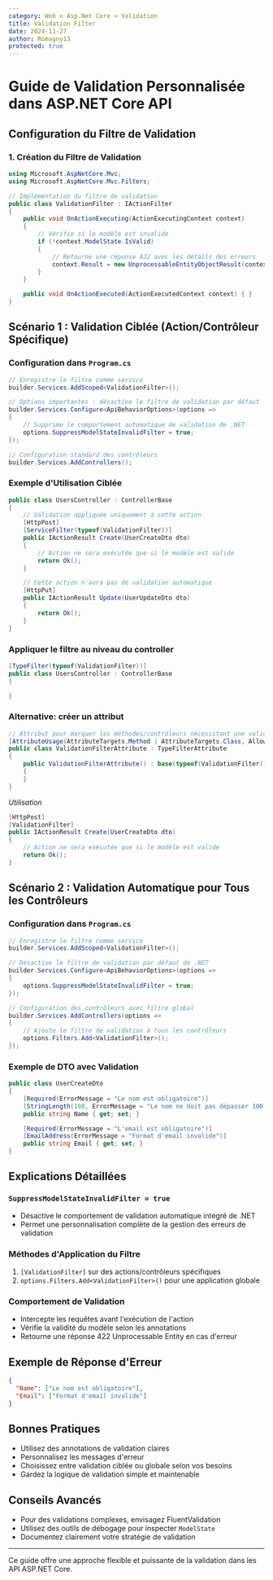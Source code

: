 ```yaml
---
category: Web > Asp.Net Core > Validation
title: Validation Filter
date: 2024-11-27
author: Romagny13
protected: true
---
```


# Guide de Validation Personnalisée dans ASP.NET Core API

## Configuration du Filtre de Validation

### 1. Création du Filtre de Validation

```csharp
using Microsoft.AspNetCore.Mvc;
using Microsoft.AspNetCore.Mvc.Filters;

// Implémentation du filtre de validation
public class ValidationFilter : IActionFilter
{
    public void OnActionExecuting(ActionExecutingContext context)
    {
        // Vérifie si le modèle est invalide
        if (!context.ModelState.IsValid)
        {
            // Retourne une réponse 422 avec les détails des erreurs
            context.Result = new UnprocessableEntityObjectResult(context.ModelState);
        }
    }

    public void OnActionExecuted(ActionExecutedContext context) { }
}
```

## Scénario 1 : Validation Ciblée (Action/Contrôleur Spécifique)

### Configuration dans `Program.cs`

```csharp
// Enregistre le filtre comme service
builder.Services.AddScoped<ValidationFilter>();

// Options importantes : désactive le filtre de validation par défaut
builder.Services.Configure<ApiBehaviorOptions>(options =>
{
    // Supprime le comportement automatique de validation de .NET
    options.SuppressModelStateInvalidFilter = true;
});

// Configuration standard des contrôleurs
builder.Services.AddControllers();
```

### Exemple d'Utilisation Ciblée

```csharp
public class UsersController : ControllerBase
{
    // Validation appliquée uniquement à cette action
    [HttpPost]
    [ServiceFilter(typeof(ValidationFilter))]
    public IActionResult Create(UserCreateDto dto)
    {
        // Action ne sera exécutée que si le modèle est valide
        return Ok();
    }

    // Cette action n'aura pas de validation automatique
    [HttpPut]
    public IActionResult Update(UserUpdateDto dto)
    {
        return Ok();
    }
}
```

### Appliquer le filtre au niveau du controller

```csharp
[TypeFilter(typeof(ValidationFilter))]
public class UsersController : ControllerBase
{

}
```

### Alternative: créer un attribut

```csharp
// Attribut pour marquer les méthodes/contrôleurs nécessitant une validation
[AttributeUsage(AttributeTargets.Method | AttributeTargets.Class, AllowMultiple = false)]
public class ValidationFilterAttribute : TypeFilterAttribute
{
    public ValidationFilterAttribute() : base(typeof(ValidationFilter))
    {
    }
}
```

_Utilisation_

```csharp
[HttpPost]
[ValidationFilter]
public IActionResult Create(UserCreateDto dto)
{
    // Action ne sera exécutée que si le modèle est valide
    return Ok();
}
```

## Scénario 2 : Validation Automatique pour Tous les Contrôleurs

### Configuration dans `Program.cs`

```csharp
// Enregistre le filtre comme service
builder.Services.AddScoped<ValidationFilter>();

// Désactive le filtre de validation par défaut de .NET
builder.Services.Configure<ApiBehaviorOptions>(options =>
{
    options.SuppressModelStateInvalidFilter = true;
});

// Configuration des contrôleurs avec filtre global
builder.Services.AddControllers(options =>
{
    // Ajoute le filtre de validation à tous les contrôleurs
    options.Filters.Add<ValidationFilter>();
});
```

### Exemple de DTO avec Validation

```csharp
public class UserCreateDto
{
    [Required(ErrorMessage = "Le nom est obligatoire")]
    [StringLength(100, ErrorMessage = "Le nom ne doit pas dépasser 100 caractères")]
    public string Name { get; set; }

    [Required(ErrorMessage = "L'email est obligatoire")]
    [EmailAddress(ErrorMessage = "Format d'email invalide")]
    public string Email { get; set; }
}
```

## Explications Détaillées

### `SuppressModelStateInvalidFilter = true`

- Désactive le comportement de validation automatique intégré de .NET
- Permet une personnalisation complète de la gestion des erreurs de validation

### Méthodes d'Application du Filtre

1. `[ValidationFilter]` sur des actions/contrôleurs spécifiques
2. `options.Filters.Add<ValidationFilter>()` pour une application globale

### Comportement de Validation

- Intercepte les requêtes avant l'exécution de l'action
- Vérifie la validité du modèle selon les annotations
- Retourne une réponse 422 Unprocessable Entity en cas d'erreur

## Exemple de Réponse d'Erreur

```json
{
  "Name": ["Le nom est obligatoire"],
  "Email": ["Format d'email invalide"]
}
```

## Bonnes Pratiques

- Utilisez des annotations de validation claires
- Personnalisez les messages d'erreur
- Choisissez entre validation ciblée ou globale selon vos besoins
- Gardez la logique de validation simple et maintenable

## Conseils Avancés

- Pour des validations complexes, envisagez FluentValidation
- Utilisez des outils de débogage pour inspecter `ModelState`
- Documentez clairement votre stratégie de validation

---

Ce guide offre une approche flexible et puissante de la validation dans les API ASP.NET Core.
